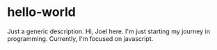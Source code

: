# hello-world
Just a generic description.
Hi, Joel here.
I'm just starting my journey in programming.
Currently, I'm focused on javascript.
